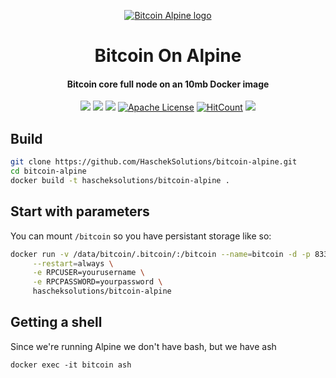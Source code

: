 <p align="center">
  <a href="" rel="noopener">
 <img src="https://pictshare.net/k2w1ld.png" alt="Bitcoin Alpine logo"></a>
</p>

<h1 align="center">Bitcoin On Alpine</h1>

<h4 align="center">Bitcoin core full node on an 10mb Docker image</h4>

<div align="center">

![](https://img.shields.io/badge/Alpine-Linux-brightgreen.svg)
[![](https://img.shields.io/docker/pulls/hascheksolutions/bitcoin-alpine?color=brightgreen)](https://hub.docker.com/r/hascheksolutions/bitcoin-alpine)
[![](https://img.shields.io/docker/cloud/build/hascheksolutions/bitcoin-alpine?color=brightgreen)](https://hub.docker.com/r/hascheksolutions/bitcoin-alpine/builds)
[![Apache License](https://img.shields.io/badge/license-Apache-blue.svg?style=flat)](https://github.com/HaschekSolutions/bitcoin-alpine/blob/master/LICENSE)
[![HitCount](http://hits.dwyl.io/HaschekSolutions/bitcoin-alpine.svg)](http://hits.dwyl.io/HaschekSolutions/bitcoin-alpine)
[![](https://img.shields.io/github/stars/HaschekSolutions/bitcoin-alpine.svg?label=Stars&style=social)](https://github.com/HaschekSolutions/bitcoin-alpine)

</div>


## Build

```bash
git clone https://github.com/HaschekSolutions/bitcoin-alpine.git
cd bitcoin-alpine
docker build -t hascheksolutions/bitcoin-alpine .
```

## Start with parameters

You can mount ```/bitcoin``` so you have persistant storage like so:

```bash
docker run -v /data/bitcoin/.bitcoin/:/bitcoin --name=bitcoin -d -p 8333:8333 -p 8332:8332 \
     --restart=always \
     -e RPCUSER=yourusername \
     -e RPCPASSWORD=yourpassword \
     hascheksolutions/bitcoin-alpine
```

## Getting a shell

Since we're running Alpine we don't have bash, but we have ash

```
docker exec -it bitcoin ash
```
